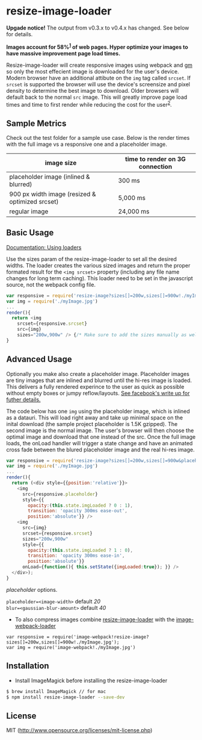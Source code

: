 # resize-image-loader

**Upgade notice!** The output from v0.3.x to v0.4.x has changed. See below for details.

**Images account for 58%<sup>[1][image-stats]</sup> of web pages. Hyper optimize your images to have massive improvement page load times.**

Resize-image-loader will create responsive images using webpack and [gm](http://aheckmann.github.io/gm/) so only the most effecient image is downloaded for the user's device. Modern browser have an additional attibute on the `img` tag called `srcset`. If `srcset` is supported the browser will use the device's screensize and pixel density to determine the best image to download. Older browsers will default back to the normal `src` image.  This will greatly improve page load times and time to first render while reducing the cost for the user<sup>[2][cost-site]</sup>.

## Sample Metrics
Check out the test folder for a sample use case. Below is the render times with the full image vs a responsive one and a placeholder image.


| image size | time to render on 3G connection |
| ------------- | ------------- |
| placeholder image (inlined & blurred) | 300 ms |
| 900 px width image (resized & optimized srcset) | 5,000 ms |
| regular image | 24,000 ms |


## Basic Usage

[Documentation: Using loaders](http://webpack.github.io/docs/using-loaders.html)

Use the sizes param of the resize-image-loader to set all the desired widths. The loader creates the various sized images and return the proper formated result for the `<img srcset>` property (including any file name changes for long term caching). This loader need to be set in the javascript source, not the webpack config file.

``` javascript
var responsive = require('resize-image?sizes[]=200w,sizes[]=900w!./myImage.jpg');
var img = require('./myImage.jpg')
...
render(){
  return <img
    srcset={responsive.srcset}
    src={img}
    sizes="200w,900w" /> {/* Make sure to add the sizes manually as well. */}
}

```

## Advanced Usage

Optionally you make also create a placeholder image. Placeholder images are tiny images that are inlined and blurred until the hi-res image is loaded. This delivers a fully rendered experince to the user as quick as possible without empty boxes or jumpy reflow/layouts. [See facebook's write up for futher details.](https://code.facebook.com/posts/991252547593574/the-technology-behind-preview-photos)

The code below has one `img` using the placeholder image, which is inlined as a datauri. This will load right away and take up minimal space on the inital download (the sample project placeholder is 1.5K gzipped). The second image is the normal image. The user's browser will then choose the optimal image and download that one instead of the src. Once the full image loads, the onLoad handler will trigger a state change and have an animated cross fade between the blured placeholder image and the real hi-res image.

``` javascript
var responsive = require('resize-image?sizes[]=200w,sizes[]=900w&placeholder=20&blur=40!./myImage.jpg');
var img = require('./myImage.jpg')
...
render(){
  return (<div style={{position:'relative'}}>
    <img
      src={responsive.placeholder}
      style={{
        opacity:(this.state.imgLoaded ? 0 : 1),
        transition: 'opacity 300ms ease-out',
        position:'absolute'}} />
    <img
      src={img}
      srcset={responsive.srcset}
      sizes="200w,900w"
      style={{
        opacity:(this.state.imgLoaded ? 1 : 0),
        transition: 'opacity 300ms ease-in',
        position:'absolute'}}
      onLoad={function(){ this.setState({imgLoaded:true}); }} />
  </div>);
}
```

*placeholder* options.  

`placeholder=<image-width>` default _20_  
`blur=<gaussian-blur-amount>` default _40_  

* To also compress images combine [resize-image-loader](https://github.com/Levelmoney/resize-image-loader) with the [image-webpack-loader](https://github.com/tcoopman/image-webpack-loader)
```
var responsive = require('image-webpack!resize-image?sizes[]=200w,sizes[]=900w!./myImage.jpg');
var img = require('image-webpack!./myImage.jpg')
```


## Installation

* Install ImageMagick before installing the resize-image-loader

```sh
$ brew install ImageMagick // for mac
$ npm install resize-image-loader --save-dev
```


## License

MIT (http://www.opensource.org/licenses/mit-license.php)

[image-stats]: http://royal.pingdom.com/2011/11/21/web-pages-getting-bloated-here-is-why/
[cost-site]: http://whatdoesmysitecost.com/
